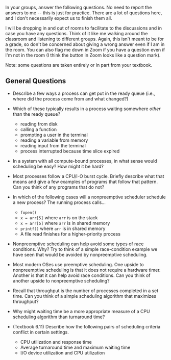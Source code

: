 In your groups, answer the following questions.
No need to report the answers to me --
this is just for practice.
There are a lot of questions here,
and I don't necessarily expect us to finish them all.

I will be dropping in and out of rooms to facilitate to the discussions and in
case you have any questions.
Think of it like me walking around the classroom and listening to different
groups.
Again, this isn't meant to be for a grade,
so don't be concerned about giving a wrong answer even if I am in the room.
You can also flag me down in Zoom if you have a question even if I'm not in the
room
(I think the button in Zoom looks like a question mark).

Note: some questions are taken entirely or in part from your textbook.

## General Questions

* Describe a few ways a process can get put in the ready queue
(i.e., where did the process come from and what changed?)

* Which of these typically results in a process waiting somewhere *other* than
the ready queue?
    * reading from disk
    * calling a function
    * prompting a user in the terminal
    * reading a variable from memory
    * reading input from the terminal
    * process interrupted because time slice expired

* In a system with all compute-bound processes,
in what sense would scheduling be easy?
How might it be hard?

* Most processes follow a CPU/I-O burst cycle.
Briefly describe what that means and give a few examples of programs that
follow that pattern.
Can you think of any programs that do not?

* In which of the following cases will a nonpreemptive scheduler schedule a
new process? The running process calls...
    * `fopen()`
    * `x = arr[5]` where `arr` is on the stack
    * `x = arr[5]` where `arr` is in shared memory
    * `printf()` where `arr` is in shared memory
    * A file read finishes for a higher-priority process

* Nonpreemptive scheduling can help avoid some types of race conditions. Why?
Try to think of a simple race-condition example we have seen that would be
avoided by nonpreemptive scheduling.

* Most modern OSes use preemptive scheduling. One upside to nonpreemptive
scheduling is that it does not require a hardware timer.
Another is that it can help avoid race conditions.
Can you think of another upside to nonpreemptive scheduling?

* Recall that throughput is the number of processes completed in a set time.
Can you think of a simple scheduling algorithm that maximizes throughput?

* Why might waiting time be a more appropriate measure of a CPU scheduling
algorithm than turnaround time?

* (Textbook 6.11) Describe how the following pairs of scheduling criteria
conflict in certain settings.
    * CPU utilization and response time
    * Average turnaround time and maximum waiting time
    * I/O device utilization and CPU utilization
